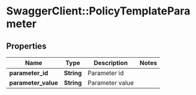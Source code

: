 # SwaggerClient::PolicyTemplateParameter

## Properties
Name | Type | Description | Notes
------------ | ------------- | ------------- | -------------
**parameter_id** | **String** | Parameter id | 
**parameter_value** | **String** | Parameter value | 


